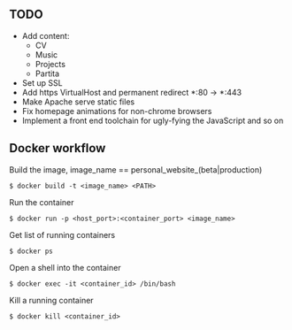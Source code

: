 ## TODO
* Add content:
    - CV
    - Music
    - Projects
    - Partita
* Set up SSL
* Add https VirtualHost and permanent redirect *:80 -> *:443
* Make Apache serve static files
* Fix homepage animations for non-chrome browsers
* Implement a front end toolchain for ugly-fying the JavaScript and so on

## Docker workflow

Build the image, image_name == personal_website_(beta|production)
```shell
$ docker build -t <image_name> <PATH>
```

Run the container
```shell
$ docker run -p <host_port>:<container_port> <image_name>
```

Get list of running containers
```shell
$ docker ps
```

Open a shell into the container
```shell
$ docker exec -it <container_id> /bin/bash
```

Kill a running container
```shell
$ docker kill <container_id>
```
